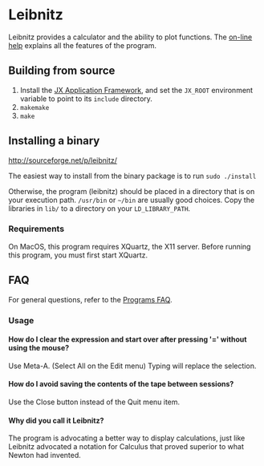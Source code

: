 # Leibnitz

Leibnitz provides a calculator and the ability to plot functions.  The [on-line help](http://leibnitz.sourceforge.net/help.html) explains all the features of the program.


## Building from source

1. Install the [JX Application Framework](https://github.com/jafl/jx_application_framework),  and set the `JX_ROOT` environment variable to point to its `include` directory.
1. `makemake`
1. `make`


## Installing a binary

http://sourceforge.net/p/leibnitz/

The easiest way to install from the binary package is to run `sudo ./install`

Otherwise, the program (leibnitz) should be placed in a directory that is on your execution path.  `/usr/bin` or `~/bin` are usually good choices.  Copy the libraries in `lib/` to a directory on your `LD_LIBRARY_PATH`.

### Requirements

On MacOS, this program requires XQuartz, the X11 server.  Before running this program, you must first start XQuartz.


## FAQ

For general questions, refer to the [Programs FAQ](https://github.com/jafl/jx_application_framework/blob/master/APPS.md).

### Usage

#### How do I clear the expression and start over after pressing '=' without using the mouse?

Use Meta-A. (Select All on the Edit menu)  Typing will replace the selection.


#### How do I avoid saving the contents of the tape between sessions?

Use the Close button instead of the Quit menu item.


#### Why did you call it Leibnitz?

The program is advocating a better way to display calculations, just like Leibnitz advocated a notation for Calculus that proved superior to what Newton had invented.
